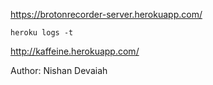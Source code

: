 https://brotonrecorder-server.herokuapp.com/

``` heroku logs -t ```

http://kaffeine.herokuapp.com/

Author: Nishan Devaiah
